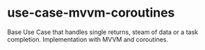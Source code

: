 # use-case-mvvm-coroutines
Base Use Case that handles single returns, steam of data or a task completion. Implementation with MVVM and coroutines.
